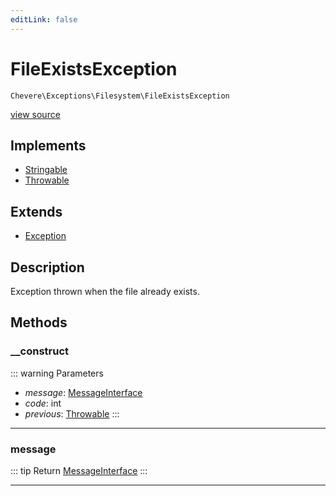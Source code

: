 ```yaml
---
editLink: false
---
```


# FileExistsException

`Chevere\Exceptions\Filesystem\FileExistsException`

[view source](https://github.com/chevere/chevere/blob/main/src/Chevere/Exceptions/Filesystem/FileExistsException.php)

## Implements

- [Stringable](https://www.php.net/manual/class.stringable)
- [Throwable](https://www.php.net/manual/class.throwable)

## Extends

- [Exception](../Core/Exception.md)

## Description

Exception thrown when the file already exists.

## Methods

### __construct

::: warning Parameters
- *message*: [MessageInterface](../../Interfaces/Message/MessageInterface.md)
- *code*: int
- *previous*: [Throwable](https://www.php.net/manual/class.throwable)
:::

---

### message

::: tip Return
[MessageInterface](../../Interfaces/Message/MessageInterface.md)
:::

---
